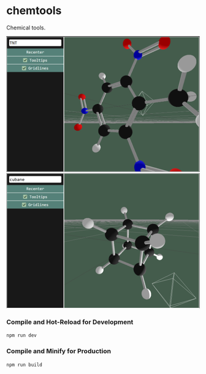 # chemtools
Chemical tools.

<img src="https://github.com/LMCuber/ChemTools/blob/main/previews/TNT.png" width="550" />
<img src="https://github.com/LMCuber/ChemTools/blob/main/previews/cubane.png" width="550"/>

### Compile and Hot-Reload for Development

```sh
npm run dev
```

### Compile and Minify for Production

```sh
npm run build
```
